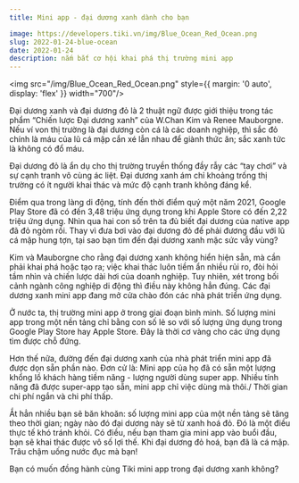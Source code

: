 ```yaml
---
title: Mini app - đại dương xanh dành cho bạn

image: https://developers.tiki.vn/img/Blue_Ocean_Red_Ocean.png
slug: 2022-01-24-blue-ocean
date: 2022-01-24
description: nắm bắt cơ hội khai phá thị trường mini app 
---
```


<img src="/img/Blue_Ocean_Red_Ocean.png" style={{ margin: '0 auto', display: 'flex' }} width="700"/>

Đại dương xanh và đại dương đỏ là 2 thuật ngữ được giới thiệu trong tác phẩm “Chiến lược Đại dương xanh” của W.Chan Kim và Renee Mauborgne. Nếu ví von thị trường là đại dương còn cá là các doanh nghiệp, thì sắc đỏ chính là máu của lũ cá mập cắn xé lẫn nhau để giành thức ăn; sắc xanh tức là không có đổ máu.

Đại dương đỏ là ẩn dụ cho thị trường truyền thống đầy rẫy các “tay chơi” và sự cạnh tranh vô cùng ác liệt. Đại dương xanh ám chỉ khoảng trống thị trường có ít người khai thác và mức độ cạnh tranh không đáng kể. 

Điểm qua trong làng di động, tính đến thời điểm quý một năm 2021, Google Play Store đã có đến 3,48 triệu ứng dụng trong khi Apple Store có đến 2,22 triệu ứng dụng. Nhìn qua hai con số trên ta đủ biết đại dương của native app đã đỏ ngòm rồi. Thay vì đưa bơi vào đại dương đỏ để phải đương đầu với lũ cá mập hung tợn, tại sao bạn tìm đến đại dương xanh mặc sức vẫy vùng?

Kim và Mauborgne cho rằng đại dương xanh không hiển hiện sẵn, mà cần phải khai phá hoặc tạo ra; việc khai thác luôn tiềm ẩn nhiều rủi ro, đòi hỏi tầm nhìn và chiến lược dài hơi của doanh nghiệp. Tuy nhiên, xét trong bối cảnh ngành công nghiệp di động thì điều này không hẳn đúng. Các đại dương xanh mini app đang mở cửa chào đón các nhà phát triển ứng dụng.

Ở nước ta, thị trường mini app ở trong giai đoạn bình minh. Số lượng mini app trong một nền tảng chỉ bằng con số lẻ so với số lượng ứng dụng trong Google Play Store hay Apple Store. Đây là thời cơ vàng cho các ứng dụng tìm được chỗ đứng. 

Hơn thế nữa, đường đến đại dương xanh của nhà phát triển mini app đã được dọn sẵn phần nào. Đơn cử là:
Mini app của họ đã có sẵn một lượng khổng lồ khách hàng tiềm năng - lượng người dùng super app.
Nhiều tính năng đã được super-app tạo sẵn, mini app chỉ việc dùng mà thôi./
Thời gian chi phí ngắn và chi phí thấp.

Ắt hẳn nhiều bạn sẽ băn khoăn: số lượng mini app của một nền tảng sẽ tăng theo thời gian; ngày nào đó đại dương này sẽ từ xanh hoá đỏ. Đó là một điều thực tế khó tránh khỏi. Có điều, nếu bạn tham gia mini app vào buổi đầu, bạn sẽ khai thác được vô số lợi thế. Khi đại dương đỏ hoá, bạn đã là cá mập. Trâu chậm uống nước đục mà bạn!

Bạn có muốn đồng hành cùng Tiki mini app trong đại dương xanh không?